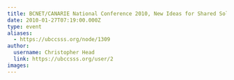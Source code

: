 ```yaml
---
title: BCNET/CANARIE National Conference 2010, New Ideas for Shared Solutions 
date: 2010-01-27T07:19:00.000Z
type: event
aliases:
  - https://ubccsss.org/node/1309
author:
  username: Christopher Head
  link: https://ubccsss.org/user/2
images:
---
```


